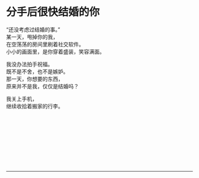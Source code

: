 # 分手后很快结婚的你

“还没考虑过结婚的事。”\
某一天，甩掉你的我，\
在空荡荡的房间里刷着社交软件。\
小小的画面里，是你穿着盛装，笑容满面。

我没办法拍手祝福。\
既不是不舍，也不是嫉妒。\
那一天，你想要的东西，\
原来并不是我，仅仅是结婚吗？

我关上手机，\
继续收拾着搬家的行李。
<br>
<br>
<br>
<br>
<br>
<br>
<br>
<br>
<br>
<br>

---
